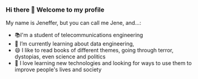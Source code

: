 ### Hi there 👋 Welcome to my profile

<!--
**jenefferf/jenefferf** is a ✨ _special_ ✨ repository because its `README.md` (this file) appears on your GitHub profile.-->

My name is Jeneffer, but you can call me Jene, and...:

- :books:I'm a student of telecommunications engineering
- 🌱 I’m currently learning about data engineering,
- 😄 I like to read books of different themes, going through terror, dystopias, even science and politics 
- 🔭 I love learning new technologies and looking for ways to use them to improve people's lives and society
